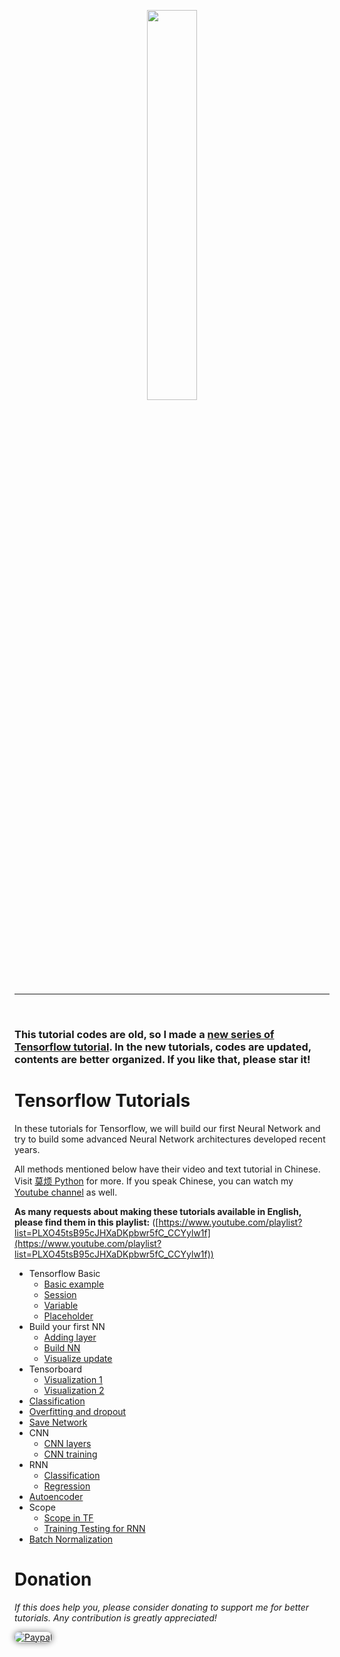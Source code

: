<p align="center">
    <a href="https://www.tensorflow.org/" target="_blank">
    <img width="40%" src="https://github.com/MorvanZhou/tutorials/blob/master/tensorflowTUT/logo.jpeg" style="max-width:100%;">
    </a>
</p>

---

<br>

### This tutorial codes are old, so I made a [new series of Tensorflow tutorial](https://github.com/MorvanZhou/Tensorflow-Tutorial). In the new tutorials, codes are updated, contents are better organized. If you like that, please star it!

# Tensorflow Tutorials

In these tutorials for Tensorflow, we will build our first Neural Network and try to build some advanced Neural Network architectures developed recent years.

All methods mentioned below have their video and text tutorial in Chinese. Visit [莫烦 Python](https://morvanzhou.github.io/tutorials/) for more.
If you speak Chinese, you can watch my [Youtube channel](https://www.youtube.com/channel/UCdyjiB5H8Pu7aDTNVXTTpcg) as well.

**As many requests about making these tutorials available in English, please find them in this playlist:** ([https://www.youtube.com/playlist?list=PLXO45tsB95cJHXaDKpbwr5fC_CCYylw1f](https://www.youtube.com/playlist?list=PLXO45tsB95cJHXaDKpbwr5fC_CCYylw1f))


* Tensorflow Basic
  * [Basic example](https://github.com/MorvanZhou/tutorials/blob/master/tensorflowTUT/tf5_example2/full_code.py)
  * [Session](https://github.com/MorvanZhou/tutorials/blob/master/tensorflowTUT/tensorflow6_session.py)
  * [Variable](https://github.com/MorvanZhou/tutorials/blob/master/tensorflowTUT/tensorflow7_variable.py)
  * [Placeholder](https://github.com/MorvanZhou/tutorials/blob/master/tensorflowTUT/tensorflow8_feeds.py)
* Build your first NN
  * [Adding layer](https://github.com/MorvanZhou/tutorials/blob/master/tensorflowTUT/tensorflow10_def_add_layer.py)
  * [Build NN](https://github.com/MorvanZhou/tutorials/blob/master/tensorflowTUT/tf11_build_network/full_code.py)
  * [Visualize update](https://github.com/MorvanZhou/tutorials/blob/master/tensorflowTUT/tf12_plot_result/full_code.py)
* Tensorboard
  * [Visualization 1](https://github.com/MorvanZhou/tutorials/blob/master/tensorflowTUT/tf14_tensorboard/full_code.py)
  * [Visualization 2](https://github.com/MorvanZhou/tutorials/blob/master/tensorflowTUT/tf15_tensorboard/full_code.py)
* [Classification](https://github.com/MorvanZhou/tutorials/blob/master/tensorflowTUT/tf16_classification/full_code.py)
* [Overfitting and dropout](https://github.com/MorvanZhou/tutorials/blob/master/tensorflowTUT/tf17_dropout/full_code.py)
* [Save Network](https://github.com/MorvanZhou/tutorials/blob/master/tensorflowTUT/tf19_saver.py)
* CNN
  * [CNN layers](https://github.com/MorvanZhou/tutorials/blob/master/tensorflowTUT/tf18_CNN2/full_code.py)
  * [CNN training](https://github.com/MorvanZhou/tutorials/blob/master/tensorflowTUT/tf18_CNN3/full_code.py)
* RNN
  * [Classification](https://github.com/MorvanZhou/tutorials/blob/master/tensorflowTUT/tf20_RNN2/full_code.py)
  * [Regression](https://github.com/MorvanZhou/tutorials/blob/master/tensorflowTUT/tf20_RNN2.2/full_code.py)
* [Autoencoder](https://github.com/MorvanZhou/tutorials/blob/master/tensorflowTUT/tf21_autoencoder/full_code.py)
* Scope
  * [Scope in TF](https://github.com/MorvanZhou/tutorials/blob/master/tensorflowTUT/tf22_scope/tf22_scope.py)
  * [Training Testing for RNN](https://github.com/MorvanZhou/tutorials/blob/master/tensorflowTUT/tf22_scope/tf22_RNN_scope.py)
* [Batch Normalization](https://github.com/MorvanZhou/tutorials/blob/master/tensorflowTUT/tf23_BN/tf23_BN.py)



# Donation

*If this does help you, please consider donating to support me for better tutorials. Any contribution is greatly appreciated!*

<div >
  <a href="https://www.paypal.com/cgi-bin/webscr?cmd=_donations&amp;business=morvanzhou%40gmail%2ecom&amp;lc=C2&amp;item_name=MorvanPython&amp;currency_code=AUD&amp;bn=PP%2dDonationsBF%3abtn_donateCC_LG%2egif%3aNonHosted">
    <img style="border-radius: 20px;  box-shadow: 0px 0px 10px 1px  #888888;"
         src="https://www.paypalobjects.com/webstatic/en_US/i/btn/png/silver-pill-paypal-44px.png"
         alt="Paypal"
         height="auto" ></a>
</div>
